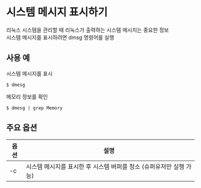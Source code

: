 # 시스템 메시지 표시하기
리눅스 시스템을 관리할 때 리눅스가 출력하는 시스템 메시지는 중요한 정보  
시스템 메시지를 표시하려면 dmsg 명령어를 실행

## 사용 예
시스템 메시지를 표시
```
$ dmesg
```
메모리 정보를 확인
```
$ dmesg | grep Memory
```

## 주요 옵션
| 옵션 | 설명 |
|---|---|
| -c | 시스템 메시지를 표시한 후 시스템 버퍼를 청소 (슈퍼유저만 실행 가능) |